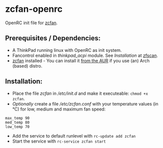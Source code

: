 # zcfan-openrc
OpenRC init file for [zcfan](https://github.com/cdown/zcfan).

## Prerequisites / Dependencies:
- A ThinkPad running linux with OpenRC as init system.
- Fancontrol enabled in *thinkpad_acpi* module. See *Installation* at [zfscan](https://github.com/cdown/zcfan#Installation).
- [zcfan](https://github.com/cdown/zcfan) installed - You can install it [from the AUR](https://aur.archlinux.org/packages/zcfan) if you use (an) Arch (based) distro.

## Installation:
- Place the file *zcfan* in */etc/init.d* and make it executeable:  `chmod +x zcfan`.
- *Optionally* create a file */etc/zcfan.conf* with your temperature values (in °C) for low, medium and maximum fan speed:
```
max_temp 90
med_temp 80
low_temp 70
```
- Add the service to default runlevel with `rc-update add zcfan`
- Start the service with `rc-service zcfan start`
